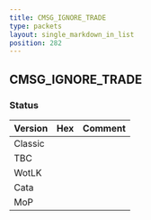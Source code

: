 ```yaml
---
title: CMSG_IGNORE_TRADE
type: packets
layout: single_markdown_in_list
position: 282
---
```


## CMSG_IGNORE_TRADE

### Status

Version | Hex | Comment
---------- | ---------- | ---------- 
Classic |  |  
TBC |  |  
WotLK |  |  
Cata |  |  
MoP |  |  